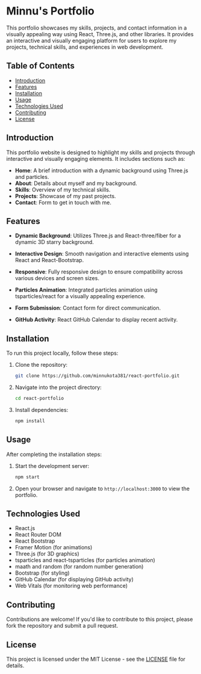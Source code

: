 # Minnu's Portfolio

This portfolio showcases my skills, projects, and contact information in a visually appealing way using React, Three.js, and other libraries. It provides an interactive and visually engaging platform for users to explore my projects, technical skills, and experiences in web development.

## Table of Contents

- [Introduction](#introduction)
- [Features](#features)
- [Installation](#installation)
- [Usage](#usage)
- [Technologies Used](#technologies-used)
- [Contributing](#contributing)
- [License](#license)

## Introduction

This portfolio website is designed to highlight my skills and projects through interactive and visually engaging elements. It includes sections such as:

- **Home**: A brief introduction with a dynamic background using Three.js and particles.
- **About**: Details about myself and my background.
- **Skills**: Overview of my technical skills.
- **Projects**: Showcase of my past projects.
- **Contact**: Form to get in touch with me.

## Features

- **Dynamic Background**: Utilizes Three.js and React-three/fiber for a dynamic 3D starry background.
- **Interactive Design**: Smooth navigation and interactive elements using React and React-Bootstrap.
- **Responsive**: Fully responsive design to ensure compatibility across various devices and screen sizes.
- **Particles Animation**: Integrated particles animation using tsparticles/react for a visually appealing experience.
- **Form Submission**: Contact form for direct communication.

- **GitHub Activity**: React GitHub Calendar to display recent activity.

## Installation

To run this project locally, follow these steps:

1. Clone the repository:

   ```bash
   git clone https://github.com/minnukota381/react-portfolio.git
   ```

2. Navigate into the project directory:

   ```bash
   cd react-portfolio
   ```

3. Install dependencies:

   ```bash
   npm install
   ```

## Usage

After completing the installation steps:

1. Start the development server:

   ```bash
   npm start
   ```

2. Open your browser and navigate to `http://localhost:3000` to view the portfolio.

## Technologies Used

- React.js
- React Router DOM
- React Bootstrap
- Framer Motion (for animations)
- Three.js (for 3D graphics)
- tsparticles and react-tsparticles (for particles animation)
- maath and random (for random number generation)
- Bootstrap (for styling)
- GitHub Calendar (for displaying GitHub activity)
- Web Vitals (for monitoring web performance)

## Contributing

Contributions are welcome! If you'd like to contribute to this project, please fork the repository and submit a pull request.

## License

This project is licensed under the MIT License - see the [LICENSE](./LICENSE) file for details.
